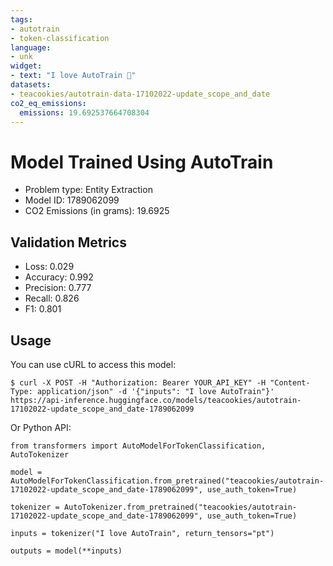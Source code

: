 ```yaml
---
tags:
- autotrain
- token-classification
language:
- unk
widget:
- text: "I love AutoTrain 🤗"
datasets:
- teacookies/autotrain-data-17102022-update_scope_and_date
co2_eq_emissions:
  emissions: 19.692537664708304
---
```


# Model Trained Using AutoTrain

- Problem type: Entity Extraction
- Model ID: 1789062099
- CO2 Emissions (in grams): 19.6925

## Validation Metrics

- Loss: 0.029
- Accuracy: 0.992
- Precision: 0.777
- Recall: 0.826
- F1: 0.801

## Usage

You can use cURL to access this model:

```
$ curl -X POST -H "Authorization: Bearer YOUR_API_KEY" -H "Content-Type: application/json" -d '{"inputs": "I love AutoTrain"}' https://api-inference.huggingface.co/models/teacookies/autotrain-17102022-update_scope_and_date-1789062099
```

Or Python API:

```
from transformers import AutoModelForTokenClassification, AutoTokenizer

model = AutoModelForTokenClassification.from_pretrained("teacookies/autotrain-17102022-update_scope_and_date-1789062099", use_auth_token=True)

tokenizer = AutoTokenizer.from_pretrained("teacookies/autotrain-17102022-update_scope_and_date-1789062099", use_auth_token=True)

inputs = tokenizer("I love AutoTrain", return_tensors="pt")

outputs = model(**inputs)
```